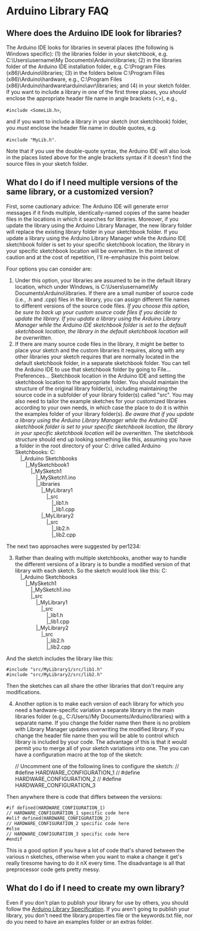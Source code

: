 # Arduino Library FAQ
## Where does the Arduino IDE look for libraries?
The Arduino IDE looks for libraries in several places (the following is Windows specific):  (1) the libraries folder in your sketchbook, e.g. C:\Users\username\My Documents\Arduino\libraries; (2) in the libraries folder of the Arduino IDE installation folder, e.g. C:\Program Files (x86)\Arduino\libraries; (3) in the folders below C:\Program Files (x86)\Arduino\hardware, e.g., C:\Program Files (x86)\Arduino\hardware\arduino\avr\libraries; and (4) in your sketch folder.  If you want to include a library in one of the first three places, you *should* enclose the appropriate header file name in angle brackets (<>), e.g.,

`#include <SomeLib.h>`, 

and if you want to include a library in your sketch (not sketchbook) folder, you *must* enclose the header file name in double quotes, e.g.

`#include "MyLib.h"`.

Note that if you use the double-quote syntax, the Arduino IDE will also look in the places listed above for the angle brackets syntax if it doesn't find the source files in your sketch folder.

## What do I do if I need multiple versions of the same library, or a customized version?
First, some cautionary advice:  The Arduino IDE will generate error messages if it finds multiple, identically-named copies of the same header files in the locations in which it searches for libraries.  Moreover, if you update the library using the Arduino Library Manager, the new library folder will replace the existing library folder in your sketchbook folder.  If you update a library using the Arduino Library Manager while the Arduino IDE sketchbook folder is set to your specific sketchbook location, the library in your specific sketchbook location will be overwritten. In the interest of caution and at the cost of repetition, I'll re-emphasize this point below.

Four options you can consider are:


1.  Under this option, your libraries are assumed to be in the default library location, which under Windows, is C:\Users\username\My Documents\Arduino\libraries.  If there are a small number of source code (i.e., .h and .cpp) files in the library, you can assign different file names to different versions of the source code files.  *If you choose this option, be sure to back up your custom source code files if you decide to update the library.  If you update a library using the Arduino Library Manager while the Arduino IDE sketchbook folder is set to the default sketchbook location, the library in the default sketchbook location will be overwritten.*
2.  If there are many source code files in the library, it might be better to place your sketch and the custom libraries it requires, along with any other libraries your sketch requires that are normally located in the default sketchbook folder, in a separate sketchbook folder.  You can tell the Arduino IDE to use that sketchbook folder by going to File... Preferences... Sketchbook location in the Arduino IDE and setting the sketchbook location to the appropriate folder.  You should maintain the structure of the original library folder(s), including maintaining the source code in a subfolder of your library folder(s) called "src".  You may also need to tailor the example sketches for your customized libraries according to your own needs, in which case the place to do it is within the examples folder of your library folder(s).  *Be aware that if you update a library using the Arduino Library Manager while the Arduino IDE sketchbook folder is set to your specific sketchbook location, the library in your specific sketchbook location will be overwritten.*  The sketchbook structure should end up looking something like this, assuming you have a folder in the root directory of your C: drive called Arduino Sketchbooks:
C:
<br>&emsp;|_Arduino Sketchbooks
<br>&emsp;&emsp;|_MySketchbook1
<br>&emsp;&emsp;&emsp;|_MySketch1
<br>&emsp;&emsp;&emsp;&emsp;|_MySketch1.ino
<br>&emsp;&emsp;&emsp;&emsp;|_libraries
<br>&emsp;&emsp;&emsp;&emsp;&emsp;|_MyLibrary1
<br>&emsp;&emsp;&emsp;&emsp;&emsp;&emsp;|_src
<br>&emsp;&emsp;&emsp;&emsp;&emsp;&emsp;&emsp;|_lib1.h
<br>&emsp;&emsp;&emsp;&emsp;&emsp;&emsp;&emsp;|_lib1.cpp
<br>&emsp;&emsp;&emsp;&emsp;&emsp;|_MyLibrary2
<br>&emsp;&emsp;&emsp;&emsp;&emsp;&emsp;|_src
<br>&emsp;&emsp;&emsp;&emsp;&emsp;&emsp;&emsp;|_lib2.h
<br>&emsp;&emsp;&emsp;&emsp;&emsp;&emsp;&emsp;|_lib2.cpp

The next two approaches were suggested by per1234:

3.  Rather than dealing with multiple sketchbooks, another way to handle the different versions of a library is to bundle a modified version of that library with each sketch. So the sketch would look like this:
C:
<br>&emsp;|_Arduino Sketchbooks
<br>&emsp;&emsp;|_MySketch1
<br>&emsp;&emsp;&emsp;|_MySketch1.ino
<br>&emsp;&emsp;&emsp;|_src
<br>&emsp;&emsp;&emsp;&emsp;|_MyLibrary1
<br>&emsp;&emsp;&emsp;&emsp;&emsp;|_src
<br>&emsp;&emsp;&emsp;&emsp;&emsp;&emsp;|_lib1.h
<br>&emsp;&emsp;&emsp;&emsp;&emsp;&emsp;|_lib1.cpp
<br>&emsp;&emsp;&emsp;&emsp;|_MyLibrary2
<br>&emsp;&emsp;&emsp;&emsp;&emsp;|_src
<br>&emsp;&emsp;&emsp;&emsp;&emsp;&emsp;|_lib2.h
<br>&emsp;&emsp;&emsp;&emsp;&emsp;&emsp;|_lib2.cpp

And the sketch includes the library like this:
    
    #include "src/MyLibrary1/src/lib1.h"
    #include "src/MyLibrary2/src/lib2.h"

Then the sketches can all share the other libraries that don't require any modifications.

4.  Another option is to make each version of each library for which you need a hardware-specific variation a separate library in the main libraries folder (e.g., C:/Users/<username>/My Documents/Arduino/libraries) with a separate name. If you change the folder name then there is no problem with Library Manager updates overwriting the modified library. If you change the header file name then you will be able to control which library is included by your code. The advantage of this is that it would permit you to merge all of your sketch variations into one. The you can have a configuration macro at the top of the sketch:

    // Uncomment one of the following lines to configure the sketch:
    // #define HARDWARE_CONFIGURATION_1
    // #define HARDWARE_CONFIGURATION_2
    // #define HARDWARE_CONFIGURATION_3

Then anywhere there is code that differs between the versions:

    #if defined(HARDWARE_CONFIGURATION_1)
    // HARDWARE_CONFIGURATION_1 specific code here
    #elif defined(HARDWARE_CONFIGURATION_2)
    // HARDWARE_CONFIGURATION_2 specific code here
    #else
    // HARDWARE_CONFIGURATION_3 specific code here
    #endif

This is a good option if you have a lot of code that's shared between the various n sketches, otherwise when you want to make a change it get's really tiresome having to do it nX every time. The disadvantage is all that preprocessor code gets pretty messy.


## What do I do if I need to create my own library?
Even if you don't plan to publish your library for use by others, you should follow the [Arduino Library Specification](https://github.com/arduino/Arduino/wiki/Arduino-IDE-1.5:-Library-specification).  If you aren't going to publish your library, you don't need the library.properties file or the keywords.txt file, nor do you need to have an examples folder or an extras folder.  
